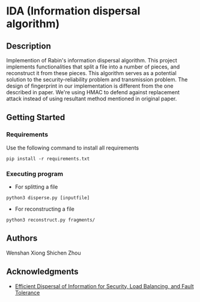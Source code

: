 # IDA (Information dispersal algorithm)

## Description

Implemention of Rabin's information dispersal algorithm. This project implements functionalities that split a file into a number of pieces, 
and reconstruct it from these pieces. This algorithm serves as a potential solution to the security-reliability problem and transmission problem. The 
design of fingerprint in our implementation is different from the one described in paper. We're using HMAC to defend against replacement attack instead
of using resultant method mentioned in original paper.

## Getting Started

### Requirements

Use the following command to install all requirements
```
pip install -r requirements.txt
```

### Executing program

* For splitting a file
```
python3 disperse.py [inputfile]
```

* For reconstructing a file
```
python3 reconstruct.py fragments/
```

## Authors

Wenshan Xiong 
Shichen Zhou


## Acknowledgments

* [Efficient Dispersal of Information for Security, Load Balancing, and Fault Tolerance ](https://citeseerx.ist.psu.edu/viewdoc/download;jsessionid=2C66939BF238B850412FAC8149FA6525?doi=10.1.1.116.8657&rep=rep1&type=pdf)
